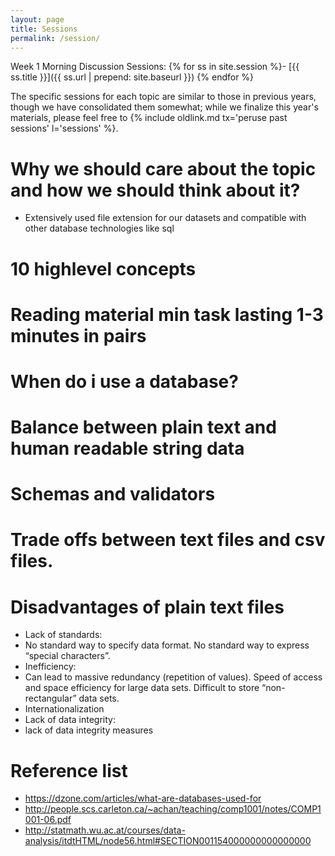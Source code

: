 ```yaml
---
layout: page
title: Sessions
permalink: /session/
---
```

Week 1 Morning Discussion Sessions:
{% for ss in site.session %}- [{{ ss.title }}]({{ ss.url | prepend: site.baseurl }})
{% endfor %}

The specific sessions for each topic are similar to those in previous years, though we have consolidated them somewhat; while we finalize this year's materials, please feel free to {% include oldlink.md tx='peruse past sessions' l='sessions' %}.
# Why we should care about the topic and how we should think about it?
* Extensively used file extension for our datasets and compatible with other database technologies like sql
# 10 highlevel concepts
# Reading material min task lasting 1-3 minutes in pairs
# When do i use a database?
# Balance between plain text and human readable string data
# Schemas and validators
# Trade offs between text files and csv files.

# Disadvantages of plain text files
* Lack of standards:  
* No standard way to specify data format. No standard way to express “special characters”.  
* Inefficiency:  
* Can lead to massive redundancy (repetition of values). Speed of access and space efficiency for large data sets.  Difficult to store “non-rectangular” data sets.  
* Internationalization  
* Lack of data integrity:
* lack of data integrity measures






# Reference list  
* https://dzone.com/articles/what-are-databases-used-for
* http://people.scs.carleton.ca/~achan/teaching/comp1001/notes/COMP1001-06.pdf
* http://statmath.wu.ac.at/courses/data-analysis/itdtHTML/node56.html#SECTION001154000000000000000


